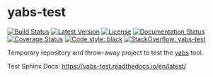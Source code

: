 # yabs-test
[![Build Status](https://travis-ci.org/mar10/yabs-test.svg?branch=master)](https://travis-ci.org/mar10/yabs-test)
[![Latest Version](https://img.shields.io/pypi/v/yabs-test.svg)](https://pypi.python.org/pypi/yabs-test/)
[![License](https://img.shields.io/pypi/l/yabs-test.svg)](https://github.com/mar10/yabs-test/blob/master/LICENSE.txt)
[![Documentation Status](https://readthedocs.org/projects/yabs-test/badge/?version=latest)](https://yabs-test.readthedocs.io/)
[![Coverage Status](https://coveralls.io/repos/github/mar10/yabs-test/badge.svg?branch=master)](https://coveralls.io/github/mar10/yabs-test?branch=master)
[![Code style: black](https://img.shields.io/badge/code%20style-black-000000.svg)](https://github.com/ambv/black)
[![StackOverflow: yabs-test](https://img.shields.io/badge/StackOverflow-yabs-blue.svg)](https://stackoverflow.com/questions/tagged/yabs)

Temporary repository and throw-away project to test the
[yabs](https://github.com/mar10/yabs) tool.

Test Sphinx Docs:
https://yabs-test.readthedocs.io/en/latest/
